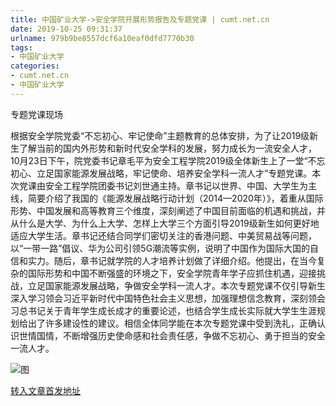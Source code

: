 ```yaml
---
title: 中国矿业大学->安全学院开展形势报告及专题党课 | cumt.net.cn
date: 2019-10-25 09:31:37
urlname: 979b9be8557dcf6a10eaf0dfd7770b30
tags: 
- 中国矿业大学
categories:
- cumt.net.cn
- 中国矿业大学
---
```

专题党课现场

根据安全学院党委“不忘初心、牢记使命”主题教育的总体安排，为了让2019级新生了解当前的国内外形势和新时代安全学科的发展，努力成长为一流安全人才，10月23日下午，院党委书记章毛平为安全工程学院2019级全体新生上了一堂“不忘初心、立足国家能源发展战略，牢记使命、培养安全学科一流人才”专题党课。本次党课由安全工程学院团委书记刘世通主持。章书记以世界、中国、大学生为主线，简要介绍了我国的《能源发展战略行动计划（2014—2020年）》，着重从国际形势、中国发展和高等教育三个维度，深刻阐述了中国目前面临的机遇和挑战，并从什么是大学、为什么上大学、怎样上大学三个方面引导2019级新生如何更好地适应大学生活。章书记还结合同学们密切关注的香港问题、中美贸易战等问题，以“一带一路”倡议、华为公司引领5G潮流等实例，说明了中国作为国际大国的自信和实力。随后，章书记就学院的人才培养计划做了详细介绍。他提出，在当今复杂的国际形势和中国不断强盛的环境之下，安全学院青年学子应抓住机遇，迎接挑战，立足国家能源发展战略，争做安全学科一流人才。本次专题党课不仅引导新生深入学习领会习近平新时代中国特色社会主义思想，加强理想信念教育，深刻领会习总书记关于青年学生成长成才的重要论述，也结合学生成长实际就大学生生涯规划给出了许多建设性的建议。相信全体同学能在本次专题党课中受到洗礼，正确认识世情国情，不断增强历史使命感和社会责任感，争做不忘初心、勇于担当的安全一流人才。

![图](http://xwzx.cumt.edu.cn/_upload/article/images/ff/fd/bfe7ac4e46aea4c06ae05ace1e82/3be2e656-10a1-4a15-9f83-88bace9fcf7e.jpg)

[转入文章首发地址](http://xwzx.cumt.edu.cn/57/61/c523a546657/page.htm)